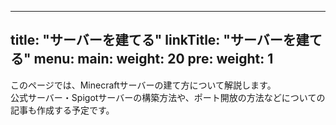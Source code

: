 
---
title: "サーバーを建てる"
linkTitle: "サーバーを建てる"
menu:
  main:
    weight: 20
    pre: <i class='fas fa-server'></i>
weight: 1
---

このページでは、Minecraftサーバーの建て方について解説します。  
公式サーバー・Spigotサーバーの構築方法や、ポート開放の方法などについての記事も作成する予定です。
